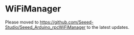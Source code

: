 # WiFiManager

Please moved to https://github.com/Seeed-Studio/Seeed_Arduino_rpcWiFiManager to the latest updates.
